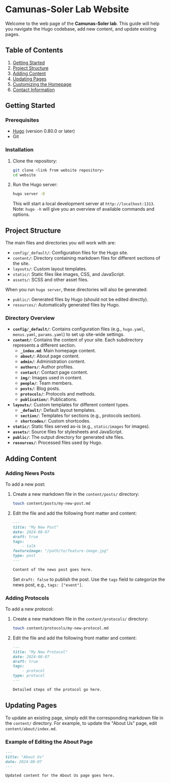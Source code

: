 # Camunas-Soler Lab Website

Welcome to the web page of the **Camunas-Soler lab**. This guide will help you navigate the Hugo codebase, add new content, and update existing pages.

## Table of Contents

1. [Getting Started](#getting-started)
2. [Project Structure](#project-structure)
3. [Adding Content](#adding-content)
4. [Updating Pages](#updating-pages)
5. [Customizing the Homepage](#customizing-the-homepage)
6. [Contact Information](#contact-information)

## Getting Started

### Prerequisites

- [Hugo](https://gohugo.io/getting-started/installing/) (version 0.80.0 or later)
- Git

### Installation

1. Clone the repository:

    ```sh
    git clone <link from website repository>
    cd website
    ```

2. Run the Hugo server:

    ```sh
    hugo server -D 
    ```

    This will start a local development server at `http://localhost:1313`.
    Note: `hugo -h` will give you an overview of available commands and options.

## Project Structure

The main files and directories you will work with are:

- `config/_default/`: Configuration files for the Hugo site.
- `content/`: Directory containing markdown files for different sections of the site.
- `layouts/`: Custom layout templates.
- `static/`: Static files like images, CSS, and JavaScript.
- `assets/`: SCSS and other asset files.

When you run `hugo server`, these directories will also be generated:

- `public/`: Generated files by Hugo (should not be edited directly).
- `resources/`: Automatically generated files by Hugo.

### Directory Overview

- **`config/_default/`**: Contains configuration files (e.g., `hugo.yaml`, `menus.yaml`, `params.yaml`) to set up site-wide settings.
- **`content/`**: Contains the content of your site. Each subdirectory represents a different section.
  - **`_index.md`**: Main homepage content.
  - **`about/`**: About page content.
  - **`admin/`**: Administration content.
  - **`authors/`**: Author profiles.
  - **`contact/`**: Contact page content.
  - **`img/`**: Images used in content.
  - **`people/`**: Team members.
  - **`posts/`**: Blog posts.
  - **`protocols/`**: Protocols and methods.
  - **`publication/`**: Publications.
- **`layouts/`**: Custom templates for different content types.
  - **`_default/`**: Default layout templates.
  - **`section/`**: Templates for sections (e.g., protocols section).
  - **`shortcodes/`**: Custom shortcodes.
- **`static/`**: Static files served as-is (e.g., `static/images` for images).
- **`assets/`**: Source files for stylesheets and JavaScript.
- **`public/`**: The output directory for generated site files.
- **`resources/`**: Processed files used by Hugo.

## Adding Content

### Adding News Posts

To add a new post:

1. Create a new markdown file in the `content/posts/` directory:

    ```sh
    touch content/posts/my-new-post.md
    ```

2. Edit the file and add the following front matter and content:

    ```markdown
    ---
    title: "My New Post"
    date: 2024-08-07
    draft: true
    tags: 
        - talk
    featureimage: "/path/to/feature-image.jpg"
    type: post
    ---

    Content of the news post goes here.
    ```

    Set `draft: false` to publish the post. Use the `tags` field to categorize the news post, e.g., `tags: ["event"]`.

### Adding Protocols

To add a new protocol:

1. Create a new markdown file in the `content/protocols/` directory:

    ```sh
    touch content/protocols/my-new-protocol.md
    ```

2. Edit the file and add the following front matter and content:

    ```markdown
    ---
    title: "My New Protocol"
    date: 2024-08-07
    draft: true
    tags: 
        - protocol
    type: protocol
    ---

    Detailed steps of the protocol go here.
    ```

## Updating Pages

To update an existing page, simply edit the corresponding markdown file in the `content/` directory. For example, to update the "About Us" page, edit `content/about/index.md`.

### Example of Editing the About Page

```markdown
---
title: "About Us"
date: 2024-08-07
---

Updated content for the About Us page goes here.

